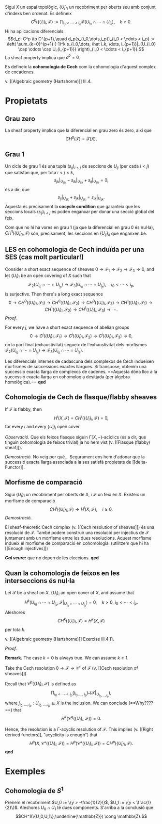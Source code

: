 Sigui $X$ un espai topològic, $\{U_i\}_i$ un recobriment per oberts seu amb conjunt d'índexs ben ordenat. Es defineix$$C^k(\{U_i\}_i,\mathcal{F}) := \prod_{i_0 < \cdots < i_k} \mathcal{F}(U_{i_0} \cap \cdots \cap U_{i_k}),\quad k \geq 0.$$
Hi ha aplicacions diferencials$$d_p: C^p \to C^{p+1},\quad d_p(s_{i_0,\dots,i_p})_{i_0 < \cdots < i_p} := \left( \sum_{k=0}^{p+1} (-1)^k s_{i_0,\dots, \hat i_k, \dots, i_{p+1}}|_{U_{i_0} \cap \cdots \cap U_{i_{p+1}}} \right)_{i_0 < \cdots < i_{p+1}}.$$
La sheaf property implica que $d^2 = 0$.

Es defineix la **cohomologia de Cech** com la cohomologia d'aquest complex de cocadenes.

v. [[Algebraic geometry (Hartshorne)]] III.4.

# Propietats

## Grau zero

La sheaf property implica que la diferencial en grau zero és zero, així que$$CH^0(\mathcal{F}) = \mathcal{F}(X).$$
## Grau 1

Un cicle de grau 1 és una tupla $(s_{ij})_{i<j}$ de seccions de $U_{ij}$ (per cada $i<j$) que satisfan que, per tota $i<j<k$,$$s_{jk}|_{U_{ijk}} - s_{ik}|_{U_{ijk}} + s_{ij}|_{U_{ijk}} = 0,$$és a dir, que$$s_{ij}|_{U_{ijk}} + s_{jk}|_{U_{ijk}} = s_{ik}|_{U_{ijk}}.$$Aquesta és precisament la **cocycle condition** que garanteix que les seccions locals $(s_{ij})_{i<j}$ es poden enganxar per donar una secció global del feix.

Com que no hi ha vores en grau 1 (ja que la diferencial en grau 0 és nul·la), $CH^1(\{U_i\}_i, \mathcal{F})$ són, precisament, les seccions en $\{U_{ij}\}_{ij}$ que enganxen bé.

## LES en cohomologia de Cech induïda per una SES (cas molt particular!)

Consider a short exact sequence of sheaves $0 \to \mathcal{F}_1 \to \mathcal{F}_2 \to \mathcal{F}_3 \to 0$, and let $\{U_i\}_i$ be an open covering of $X$ such that$$\mathcal{F}_2(U_{i_0} \cap \cdots \cap U_{i_p}) \to \mathcal{F}_3(U_{i_0} \cap \cdots \cap U_{i_p}),\quad i_0 < \cdots < i_p,$$is surjective. Then there's a long exact sequence$$0 \to CH^0(\{U_i\}_i, \mathcal{F}_1) \to CH^0(\{U_i\}_i, \mathcal{F}_2) \to CH^0(\{U_i\}_i, \mathcal{F}_3) \to CH^1(\{U_i\}_i, \mathcal{F}_1) \to CH^1(\{U_i\}_i, \mathcal{F}_2) \to CH^1(\{U_i\}_i, \mathcal{F}_3) \to \cdots.$$
*Proof.*

For every $j$, we have a short exact sequence of abelian groups$$0 \to C^j(\{U_i\}_i, \mathcal{F}_1) \to C^j(\{U_i\}_i, \mathcal{F}_2) \to C^j(\{U_i\}_i, \mathcal{F}_3) \to 0,$$on la part final (exhaustivitat) segueix de l'exhaustivitat dels morfismes $\mathcal{F}_2(U_{i_0} \cap \cdots \cap U _{i_p}) \to \mathcal{F}_3(U_{i_0} \cap \cdots \cap U_{i_3})$.

Les diferencials internes de cadascuna dels complexos de Cech indueixen morfismes de successions exactes llargues. Si transpose, obtenim una successió exacta llarga de complexos de cadenes. ==Aquesta dóna lloc a la successió exacta llarga en cohomologia desitjada (per àlgebra homològica).== **qed**

## Cohomologia de Cech de flasque/flabby sheaves

If $\mathcal{F}$ is flabby, then$$H^i(X,\mathcal{F}) = CH^i(\{U_i\}_i,\mathcal{F}) = 0,$$for every $i$ and every $\{U_i\}_i$ open cover.

*Observació.* Que els feixos flasque siguin $\Gamma(X,-)$-acíclics (és a dir, que tinguin cohomologia de feixos trivial) ja ho hem vist (v. [[Flasque (flabby) sheaf]]).

*Demostració.* No veig per què... Segurament ens hem d'adonar que la successió exacta llarga associada a la ses satisfà propietats de [[delta-Functor]].

## Morfisme de comparació

Sigui $\{U_i\}_i$ un recobriment per oberts de $X$, i $\mathcal{F}$ un feix en $X$. Existeix un morfisme de comparació$$CH^i(\{U_i\}_i,\mathcal{F}) \to H^i(X,\mathcal{F}),\quad i \geq 0.$$
*Demostració.*

El sheaf-theoretic Cech complex (v. [[Cech resolution of sheaves]]) és una resolució de $\mathcal{F}$. També podem construir una resolució per injectius de $\mathcal{F}$ juntament amb un morfisme entre les dues resolucions. Aquest morfisme indueix el morfisme de comparació en cohomologia. (utilitzem que hi ha [[Enough injectives]])

***Cal veure:*** que no depèn de les eleccions. **qed**

## Quan la cohomologia de feixos en les interseccions és nul·la

Let $\mathcal{F}$ be a sheaf on $X$, $\{U_i\}_i$ an open cover of $X$, and assume that$$H^k(U_{i_0} \cap \cdots \cap U_{i_p}, \mathcal{F}|_{U_{i_0} \cap \cdots \cap U_{i_p}}) = 0,\quad k > 0,\ i_0 < \cdots < i_p.$$
Aleshores$$CH^k(\{U_i\}_i,\mathcal{F}) = H^k(X,\mathcal{F})$$per tota $k$.

v. [[Algebraic geometry (Hartshorne)]] Exercise III.4.11.

*Proof.*

**Remark.** The case $k=0$ is always true. We can assume $k \geq 1$.

Take the Cech resolution $0 \to \mathcal{F} \to \mathcal{C}^\bullet$ of $\mathcal{F}$ (v. [[Cech resolution of sheaves]]).

Recall that $\mathcal{C}^p(\{U_i\}_i,\mathcal{F})$ is defined as$$\prod_{i_0<\cdots<i_p} (j_{i_0,\dots,i_p})_*(\mathcal{F}|_{U_{i_0,\dots,i_p}}),$$where $j_{i_0,\dots,i_p}: U_{i_0,\dots,i_p} \subseteq X$ is the inclusion. We can conclude (==Why????==) that$$H^k(\mathcal{C}^q(\{U_i\}_i,\mathcal{F})) = 0.$$

Hence, the resolution is a $\Gamma$-acyclic resolution of $\mathcal{F}$. This implies (v. [[Right derived functors]], "acyclicity is enough") that$$H^p(X, \mathcal{C}^\bullet(\{U_i\}_i, \mathcal{F})) = H^p(\mathcal{C}^\bullet(\{U_i\}_i, \mathcal{F})) = CH^p(\{U_i\}_i,\mathcal{F}).$$**qed**

# Exemples

## Cohomologia de $S^1$

Prenem el recobriment $U_0 := \{y > -\frac{1}{2}\}$, $U_1 := \{y < \frac{1}{2}\}$. Aleshores $U_0 \cap U_1$ té dues components. S'arriba a la conclusió que$$CH^1(\{U_0,U_1\},\underline{\mathbb{Z}}) \cong \mathbb{Z}.$$